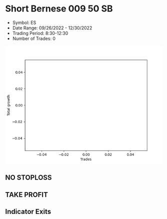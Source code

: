 # Short Bernese 009 50 SB 
- Symbol: ES
- Date Range: 09/26/2022 - 12/30/2022
- Trading Period: 8:30-12:30
- Number of Trades: 0

![Plot](ShortBernese00950SBES.png)
## NO STOPLOSS











## TAKE PROFIT






## Indicator Exits




